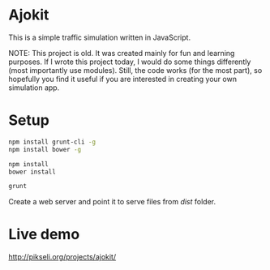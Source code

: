 # Ajokit

This is a simple traffic simulation written in JavaScript.

NOTE: This project is old. It was created mainly for fun and learning purposes. If I wrote this project today, I would do some things differently (most importantly use modules). Still, the code works (for the most part), so hopefully you find it useful if you are interested in creating your own simulation app.

# Setup

```bash
npm install grunt-cli -g
npm install bower -g

npm install
bower install

grunt 
```

Create a web server and point it to serve files from *dist* folder.

# Live demo
http://pikseli.org/projects/ajokit/
